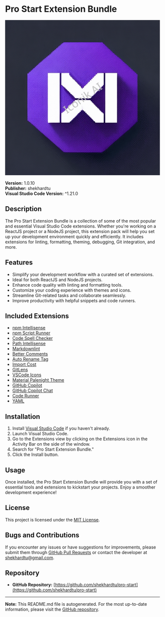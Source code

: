 # Pro Start Extension Bundle

![Pro Start Extension Bundle Icon](images/icon.png)

**Version:** 1.0.10  
**Publisher:** shekhardtu  
**Visual Studio Code Version:** ^1.21.0  

## Description

The Pro Start Extension Bundle is a collection of some of the most popular and essential Visual Studio Code extensions. Whether you're working on a ReactJS project or a NodeJS project, this extension pack will help you set up your development environment quickly and efficiently. It includes extensions for linting, formatting, theming, debugging, Git integration, and more.

## Features

- Simplify your development workflow with a curated set of extensions.
- Ideal for both ReactJS and NodeJS projects.
- Enhance code quality with linting and formatting tools.
- Customize your coding experience with themes and icons.
- Streamline Git-related tasks and collaborate seamlessly.
- Improve productivity with helpful snippets and code runners.

## Included Extensions

- [npm Intellisense](https://marketplace.visualstudio.com/items?itemName=christian-kohler.npm-intellisense)
- [npm Script Runner](https://marketplace.visualstudio.com/items?itemName=eg2.vscode-npm-script)
- [Code Spell Checker](https://marketplace.visualstudio.com/items?itemName=streetsidesoftware.code-spell-checker)
- [Path Intellisense](https://marketplace.visualstudio.com/items?itemName=christian-kohler.path-intellisense)
- [Markdownlint](https://marketplace.visualstudio.com/items?itemName=DavidAnson.vscode-markdownlint)
- [Better Comments](https://marketplace.visualstudio.com/items?itemName=aaron-bond.better-comments)
- [Auto Rename Tag](https://marketplace.visualstudio.com/items?itemName=formulahendry.auto-rename-tag)
- [Import Cost](https://marketplace.visualstudio.com/items?itemName=wix.vscode-import-cost)
- [GitLens](https://marketplace.visualstudio.com/items?itemName=eamodio.gitlens)
- [VSCode Icons](https://marketplace.visualstudio.com/items?itemName=robertohuertasm.vscode-icons)
- [Material Palenight Theme](https://marketplace.visualstudio.com/items?itemName=whizkydee.material-palenight-theme)
- [GitHub Copilot](https://marketplace.visualstudio.com/items?itemName=GitHub.copilot)
- [GitHub Copilot Chat](https://marketplace.visualstudio.com/items?itemName=GitHub.copilot-chat)
- [Code Runner](https://marketplace.visualstudio.com/items?itemName=formulahendry.code-runner)
- [YAML](https://marketplace.visualstudio.com/items?itemName=redhat.vscode-yaml)

## Installation

1. Install [Visual Studio Code](https://code.visualstudio.com/) if you haven't already.
2. Launch Visual Studio Code.
3. Go to the Extensions view by clicking on the Extensions icon in the Activity Bar on the side of the window.
4. Search for "Pro Start Extension Bundle."
5. Click the Install button.

## Usage

Once installed, the Pro Start Extension Bundle will provide you with a set of essential tools and extensions to kickstart your projects. Enjoy a smoother development experience!

## License

This project is licensed under the [MIT License](https://github.com/shekhardtu/pro-start/blob/master/LICENSE).

## Bugs and Contributions

If you encounter any issues or have suggestions for improvements, please submit them through [GitHub Pull Requests](https://github.com/shekhardtu/pro-start/pulls) or contact the developer at <shekhardtu@gmail.com>.

## Repository

- **GitHub Repository:** [https://github.com/shekhardtu/pro-start](https://github.com/shekhardtu/pro-start)

---

**Note:** This README.md file is autogenerated. For the most up-to-date information, please visit the [GitHub repository](https://github.com/shekhardtu/pro-start).

